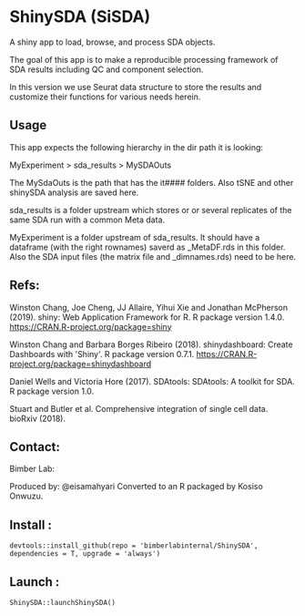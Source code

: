 # ShinySDA (SiSDA)

A shiny app to load, browse, and process SDA objects. 

The goal of this app is to make a reproducible processing framework of SDA results including QC and component selection.

In this version we use Seurat data structure to store the results and customize their functions for various needs herein.

## Usage

This app expects the following hierarchy in the dir path it is looking: 

MyExperiment > sda_results > MySDAOuts

The MySdaOuts is the path that has the it#### folders. Also tSNE and other shinySDA analysis are saved here.

sda_results is a folder upstream which stores or or several replicates of the same SDA run with a common Meta data. 

MyExperiment is a folder upstream of sda_results. It should have a dataframe (with the right rownames) saverd as _MetaDF.rds in this folder. Also the SDA input files (the matrix file and _dimnames.rds) need to be here. 




## Refs:

Winston Chang, Joe Cheng, JJ Allaire, Yihui Xie and Jonathan McPherson (2019). shiny: Web Application
  Framework for R. R package version 1.4.0. https://CRAN.R-project.org/package=shiny
  
Winston Chang and Barbara Borges Ribeiro (2018). shinydashboard: Create Dashboards with 'Shiny'. R
  package version 0.7.1. https://CRAN.R-project.org/package=shinydashboard
  
Daniel Wells and Victoria Hore (2017). SDAtools: SDAtools: A toolkit for SDA. R package version 1.0.

Stuart and Butler et al. Comprehensive integration of single cell data. bioRxiv (2018).


## Contact: 

Bimber Lab:

Produced by: @eisamahyari
Converted to an R packaged by Kosiso Onwuzu.


## Install : 


    devtools::install_github(repo = 'bimberlabinternal/ShinySDA', dependencies = T, upgrade = 'always')

## Launch : 

    ShinySDA::launchShinySDA()
  
 



